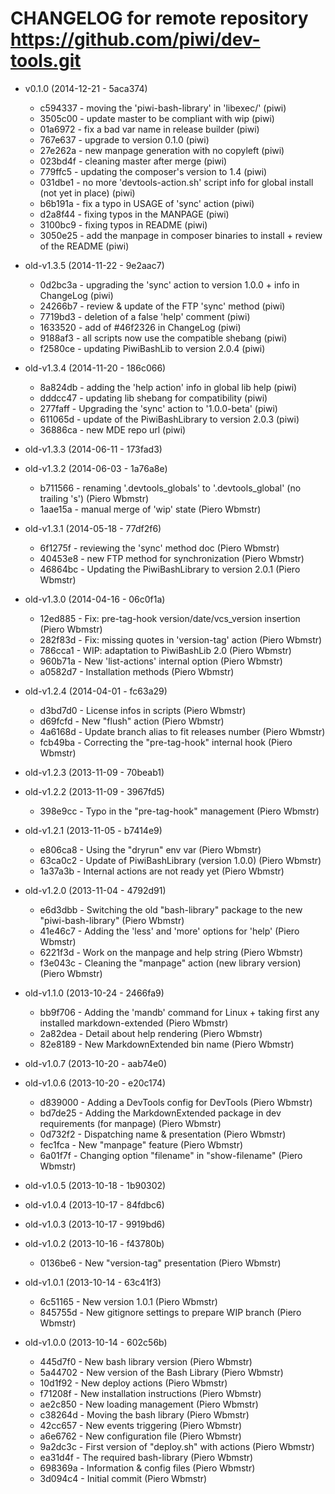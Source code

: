 # CHANGELOG for remote repository  https://github.com/piwi/dev-tools.git

* v0.1.0 (2014-12-21 - 5aca374)

    * c594337 - moving the 'piwi-bash-library' in 'libexec/' (piwi)
    * 3505c00 - update master to be compliant with wip (piwi)
    * 01a6972 - fix a bad var name in release builder (piwi)
    * 767e637 - upgrade to version 0.1.0 (piwi)
    * 27e262a - new manpage generation with no copyleft (piwi)
    * 023bd4f - cleaning master after merge (piwi)
    * 779ffc5 - updating the composer's version to 1.4 (piwi)
    * 031dbe1 - no more 'devtools-action.sh' script info for global install (not yet in place) (piwi)
    * b6b191a - fix a typo in USAGE of 'sync' action (piwi)
    * d2a8f44 - fixing typos in the MANPAGE (piwi)
    * 3100bc9 - fixing typos in README (piwi)
    * 3050e25 - add the manpage in composer binaries to install + review of the README (piwi)

* old-v1.3.5 (2014-11-22 - 9e2aac7)

    * 0d2bc3a - upgrading the 'sync' action to version 1.0.0 + info in ChangeLog (piwi)
    * 24266b7 - review & update of the FTP 'sync' method (piwi)
    * 7719bd3 - deletion of a false 'help' comment (piwi)
    * 1633520 - add of #46f2326 in ChangeLog (piwi)
    * 9188af3 - all scripts now use the compatible shebang (piwi)
    * f2580ce - updating PiwiBashLib to version 2.0.4 (piwi)

* old-v1.3.4 (2014-11-20 - 186c066)

    * 8a824db - adding the 'help action' info in global lib help (piwi)
    * dddcc47 - updating lib shebang for compatibility (piwi)
    * 277faff - Upgrading the 'sync' action to '1.0.0-beta' (piwi)
    * 611065d - update of the PiwiBashLibrary to version 2.0.3 (piwi)
    * 36886ca - new MDE repo url (piwi)

* old-v1.3.3 (2014-06-11 - 173fad3)
* old-v1.3.2 (2014-06-03 - 1a76a8e)

    * b711566 - renaming '.devtools_globals' to '.devtools_global' (no trailing 's') (Piero Wbmstr)
    * 1aae15a - manual merge of 'wip' state (Piero Wbmstr)

* old-v1.3.1 (2014-05-18 - 77df2f6)

    * 6f1275f - reviewing the 'sync' method doc (Piero Wbmstr)
    * 40453e8 - new FTP method for synchronization (Piero Wbmstr)
    * 46864bc - Updating the PiwiBashLibrary to version 2.0.1 (Piero Wbmstr)

* old-v1.3.0 (2014-04-16 - 06c0f1a)

    * 12ed885 - Fix: pre-tag-hook version/date/vcs_version insertion (Piero Wbmstr)
    * 282f83d - Fix: missing quotes in 'version-tag' action (Piero Wbmstr)
    * 786cca1 - WIP: adaptation to PiwiBashLib 2.0 (Piero Wbmstr)
    * 960b71a - New 'list-actions' internal option (Piero Wbmstr)
    * a0582d7 - Installation methods (Piero Wbmstr)

* old-v1.2.4 (2014-04-01 - fc63a29)

    * d3bd7d0 - License infos in scripts (Piero Wbmstr)
    * d69fcfd - New "flush" action (Piero Wbmstr)
    * 4a6168d - Update branch alias to fit releases number (Piero Wbmstr)
    * fcb49ba - Correcting the "pre-tag-hook" internal hook (Piero Wbmstr)

* old-v1.2.3 (2013-11-09 - 70beab1)
* old-v1.2.2 (2013-11-09 - 3967fd5)

    * 398e9cc - Typo in the "pre-tag-hook" management (Piero Wbmstr)

* old-v1.2.1 (2013-11-05 - b7414e9)

    * e806ca8 - Using the "dryrun" env var (Piero Wbmstr)
    * 63ca0c2 - Update of PiwiBashLibrary (version 1.0.0) (Piero Wbmstr)
    * 1a37a3b - Internal actions are not ready yet (Piero Wbmstr)

* old-v1.2.0 (2013-11-04 - 4792d91)

    * e6d3dbb - Switching the old "bash-library" package to the new "piwi-bash-library" (Piero Wbmstr)
    * 41e46c7 - Adding the 'less' and 'more' options for 'help' (Piero Wbmstr)
    * 6221f3d - Work on the manpage and help string (Piero Wbmstr)
    * f3e043c - Cleaning the "manpage" action (new library version) (Piero Wbmstr)

* old-v1.1.0 (2013-10-24 - 2466fa9)

    * bb9f706 - Adding the 'mandb' command for Linux + taking first any installed markdown-extended (Piero Wbmstr)
    * 2a82dea - Detail about help rendering (Piero Wbmstr)
    * 82e8189 - New MarkdownExtended bin name (Piero Wbmstr)

* old-v1.0.7 (2013-10-20 - aab74e0)
* old-v1.0.6 (2013-10-20 - e20c174)

    * d839000 - Adding a DevTools config for DevTools (Piero Wbmstr)
    * bd7de25 - Adding the MarkdownExtended package in dev requirements (for manpage) (Piero Wbmstr)
    * 0d732f2 - Dispatching name & presentation (Piero Wbmstr)
    * fec1fca - New "manpage" feature (Piero Wbmstr)
    * 6a01f7f - Changing option "filename" in "show-filename" (Piero Wbmstr)

* old-v1.0.5 (2013-10-18 - 1b90302)
* old-v1.0.4 (2013-10-17 - 84fdbc6)
* old-v1.0.3 (2013-10-17 - 9919bd6)
* old-v1.0.2 (2013-10-16 - f43780b)

    * 0136be6 - New "version-tag" presentation (Piero Wbmstr)

* old-v1.0.1 (2013-10-14 - 63c41f3)

    * 6c51165 - New version 1.0.1 (Piero Wbmstr)
    * 845755d - New gitignore settings to prepare WIP branch (Piero Wbmstr)

* old-v1.0.0 (2013-10-14 - 602c56b)

    * 445d7f0 - New bash library version (Piero Wbmstr)
    * 5a44702 - New version of the Bash Library (Piero Wbmstr)
    * 10d1f92 - New deploy actions (Piero Wbmstr)
    * f71208f - New installation instructions (Piero Wbmstr)
    * ae2c850 - New loading management (Piero Wbmstr)
    * c38264d - Moving the bash library (Piero Wbmstr)
    * 42cc657 - New events triggering (Piero Wbmstr)
    * a6e6762 - New configuration file (Piero Wbmstr)
    * 9a2dc3c - First version of "deploy.sh" with actions (Piero Wbmstr)
    * ea31d4f - The required bash-library (Piero Wbmstr)
    * 698369a - Information & config files (Piero Wbmstr)
    * 3d094c4 - Initial commit (Piero Wbmstr)

